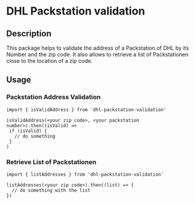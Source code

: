 # DHL Packstation validation

## Description
This package helps to validate the address of a Packstation of DHL by its Number and the zip code. It also allows to retrieve a list of Packstationen close to the location of a zip code.

## Usage
### Packstation Address Validation
```
import { isValidAddress } from 'dhl-packstation-validation'

isValidAddress(<your zip code>, <your packstation number>).then((isValid) =>
 if (isValid) {
   // do something
 }
)
```
### Retrieve List of Packstationen

```
import { listAddresses } from 'dhl-packstation-validation'

listAddresses(<your zip code>).then((list) => {
  // do something with the list
})

```
